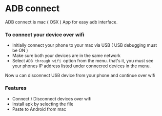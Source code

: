 # ADB connect

ADB connect is mac ( OSX ) App for easy adb interface. 


### To connect your device over wifi
 - Initially connect your phone to your mac via USB  ( USB debugging must be ON )
 - Make sure both your devices are in the same network
 - Select `ADB through wifi `option from the menu. that's it, you must see your phones IP address listed under connecred devices in the menu. 

Now u can disconnect USB device from your phone and continue over wifi

### Features
 - Connect / Disconnect devices over wifi
 - Install apk by selecting the file
 - Paste to Android from mac

